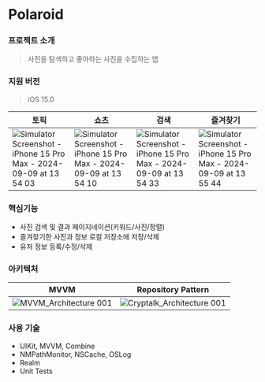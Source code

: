# Polaroid

### 프로젝트 소개
> 사진을 탐색하고 좋아하는 사진을 수집하는 앱
### 지원 버전
> iOS 15.0

| 토픽 | 쇼츠 | 검색 | 즐겨찾기 |
| --- | --- | --- | --- |
|![Simulator Screenshot - iPhone 15 Pro Max - 2024-09-09 at 13 54 03](https://github.com/user-attachments/assets/5100ec16-0f90-46ec-8b9a-f94c978578c2)|![Simulator Screenshot - iPhone 15 Pro Max - 2024-09-09 at 13 54 10](https://github.com/user-attachments/assets/57575a9b-8733-40bd-ab79-55848e19aa7f)|![Simulator Screenshot - iPhone 15 Pro Max - 2024-09-09 at 13 54 33](https://github.com/user-attachments/assets/8699915d-47bf-4888-a5b2-291bd02c13c7)|![Simulator Screenshot - iPhone 15 Pro Max - 2024-09-09 at 13 55 44](https://github.com/user-attachments/assets/0dc14fd4-99c7-4bf6-bb1e-6c1a47dc1a84)|

### 핵심기능
- 사진 검색 및 결과 페이지네이션(키워드/사진/정렬)
- 즐겨찾기한 사진과 정보 로컬 저장소에 저장/삭제
- 유저 정보 등록/수정/삭제
### 아키텍처

| MVVM | Repository Pattern |
| --- | --- |
|![MVVM_Architecture 001](https://github.com/user-attachments/assets/72a3cff6-5e9c-492d-b2c1-ca8bb7245c48)|![Cryptalk_Architecture 001](https://github.com/user-attachments/assets/a2fdce4f-ca3f-4ddb-b0bc-986109897065)|

### 사용 기술
- UIKit, MVVM, Combine
- NMPathMonitor, NSCache, OSLog
- Realm
- Unit Tests
